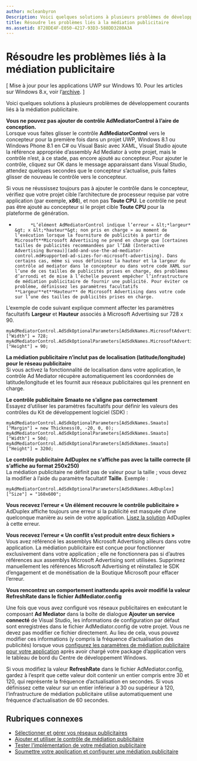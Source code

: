 ```yaml
---
author: mcleanbyron
Description: Voici quelques solutions à plusieurs problèmes de développement courants liés à la médiation publicitaire.
title: Résoudre les problèmes liés à la médiation publicitaire
ms.assetid: 8728DE4F-E050-4217-93D3-588DD3280A3A
---
```


# Résoudre les problèmes liés à la médiation publicitaire


\[ Mise à jour pour les applications UWP sur Windows 10. Pour les articles sur Windows 8.x, voir l’[archive](http://go.microsoft.com/fwlink/p/?linkid=619132). \]

Voici quelques solutions à plusieurs problèmes de développement courants liés à la médiation publicitaire.

**Vous ne pouvez pas ajouter de contrôle AdMediatorControl à l’aire de conception.**  
Lorsque vous faites glisser le contrôle **AdMediatorControl** vers le concepteur pour la première fois dans un projet UWP, Windows 8.1 ou Windows Phone 8.1 en C# ou Visual Basic avec XAML, Visual Studio ajoute la référence appropriée d’assembly Ad Mediator à votre projet, mais le contrôle n’est, à ce stade, pas encore ajouté au concepteur. Pour ajouter le contrôle, cliquez sur OK dans le message apparaissant dans Visual Studio, attendez quelques secondes que le concepteur s’actualise, puis faites glisser de nouveau le contrôle vers le concepteur.

Si vous ne réussissez toujours pas à ajouter le contrôle dans le concepteur, vérifiez que votre projet cible l’architecture de processeur requise par votre application (par exemple, **x86**), et non pas **Toute CPU**. Le contrôle ne peut pas être ajouté au concepteur si le projet cible **Toute CPU** pour la plateforme de génération.

*
            *L’élément AdMediatorControl indique l’erreur « &lt;*largeur* &gt; x &lt;*hauteur*&gt; non pris en charge » au moment de l’exécution lorsque la fourniture de publicités à partir de Microsoft**Microsoft Advertising ne prend en charge que [certaines tailles de publicités recommandées par l’IAB (Interactive Advertising Bureau)](add-and-use-the-ad-mediator-control.md#supported-ad-sizes-for-microsoft-advertising). Dans certains cas, même si vous définissez la hauteur et la largeur du contrôle ad mediator dans le concepteur ou dans votre code XAML sur l’une de ces tailles de publicités prises en charge, des problèmes d’arrondi et de mise à l’échelle peuvent empêcher l’infrastructure de médiation publicitaire de fournir une publicité. Pour éviter ce problème, définissez les paramètres facultatifs **Largeur**et**Hauteur** de Microsoft Advertising dans votre code sur l’une des tailles de publicités prises en charge.

L’exemple de code suivant explique comment affecter les paramètres facultatifs **Largeur** et **Hauteur** associés à Microsoft Advertising sur 728 x 90.

```CSharp
myAdMediatorControl.AdSdkOptionalParameters[AdSdkNames.MicrosoftAdvertising]["Width"] = 728;
myAdMediatorControl.AdSdkOptionalParameters[AdSdkNames.MicrosoftAdvertising]["Height"] = 90;
```

**La médiation publicitaire n’inclut pas de localisation (latitude/longitude) pour le réseau publicitaire**  
Si vous activez la fonctionnalité de localisation dans votre application, le contrôle Ad Mediator récupère automatiquement les coordonnées de latitude/longitude et les fournit aux réseaux publicitaires qui les prennent en charge.

**Le contrôle publicitaire Smaato ne s’aligne pas correctement**  
Essayez d’utiliser les paramètres facultatifs pour définir les valeurs des contrôles du Kit de développement logiciel (SDK) :

```CSharp
myAdMediatorControl.AdSdkOptionalParameters[AdSdkNames.Smaato]["Margin"] = new Thickness(0, -20, 0, 0);
myAdMediatorControl.AdSdkOptionalParameters[AdSdkNames.Smaato]["Width"] = 50d;
myAdMediatorControl.AdSdkOptionalParameters[AdSdkNames.Smaato]["Height"] = 320d;
```

**Le contrôle publicitaire AdDuplex ne s’affiche pas avec la taille correcte (il s’affiche au format 250x250)**  
La médiation publicitaire ne définit pas de valeur pour la taille ; vous devez la modifier à l’aide du paramètre facultatif **Taille**. Exemple :

```CSharp
myAdMediatorControl.AdSdkOptionalParameters[AdSdkNames.AdDuplex]["Size"] = "160x600";
```

**Vous recevez l’erreur « Un élément recouvre le contrôle publicitaire »**  
AdDuplex affiche toujours une erreur si la publicité est masquée d’une quelconque manière au sein de votre application. [Lisez la solution](http://blog.adduplex.com/2014/01/solving-something-is-covering-ad.mdl) AdDuplex à cette erreur.

**Vous recevez l’erreur « Un conflit s’est produit entre deux fichiers »**  
Vous avez référencé les assemblys Microsoft Advertising ailleurs dans votre application. La médiation publicitaire est conçue pour fonctionner exclusivement dans votre application ; elle ne fonctionnera pas si d’autres références aux assemblys Microsoft Advertising sont utilisées. Supprimez manuellement les références Microsoft Advertising et réinstallez le SDK d’engagement et de monétisation de la Boutique Microsoft pour effacer l’erreur.

**Vous rencontrez un comportement inattendu après avoir modifié la valeur RefreshRate dans le fichier AdMediator.config**

Une fois que vous avez configuré vos réseaux publicitaires en exécutant le composant **Ad Mediator** dans la boîte de dialogue **Ajouter un service connecté** de Visual Studio, les informations de configuration par défaut sont enregistrées dans le fichier AdMediator.config de votre projet. Vous ne devez pas modifier ce fichier directement. Au lieu de cela, vous pouvez modifier ces informations (y compris la fréquence d’actualisation des publicités) lorsque vous [configurez les paramètres de médiation publicitaire pour votre application](submit-your-app-and-configure-ad-mediation.md) après avoir chargé votre package d’application vers le tableau de bord du Centre de développement Windows.

Si vous modifiez la valeur **RefreshRate** dans le fichier AdMediator.config, gardez à l’esprit que cette valeur doit contenir un entier compris entre 30 et 120, qui représente la fréquence d’actualisation en secondes. Si vous définissez cette valeur sur un entier inférieur à 30 ou supérieur à 120, l’infrastructure de médiation publicitaire utilise automatiquement une fréquence d’actualisation de 60 secondes.

## Rubriques connexes

* [Sélectionner et gérer vos réseaux publicitaires](select-and-manage-your-ad-networks.md)
* [Ajouter et utiliser le contrôle de médiation publicitaire](add-and-use-the-ad-mediator-control.md)
* [Tester l’implémentation de votre médiation publicitaire](test-your-ad-mediation-implementation.md)
* [Soumettre votre application et configurer une médiation publicitaire](submit-your-app-and-configure-ad-mediation.md)
 

 


<!--HONumber=May16_HO2-->


